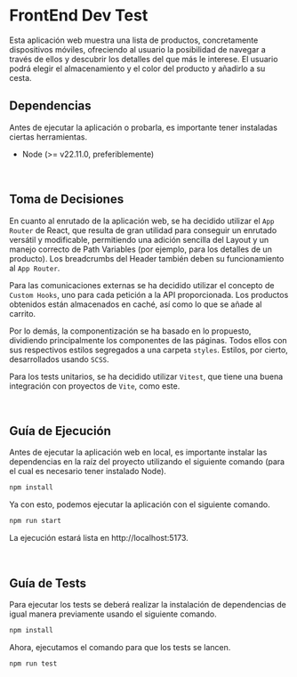 # FrontEnd Dev Test

Esta aplicación web muestra una lista de productos, concretamente dispositivos móviles, ofreciendo al usuario la posibilidad de navegar a través de ellos y descubrir los detalles del que más le interese. El usuario podrá elegir el almacenamiento y el color del producto y añadirlo a su cesta.

## Dependencias

Antes de ejecutar la aplicación o probarla, es importante tener instaladas ciertas herramientas.

- Node (>= v22.11.0, preferiblemente)

<br>

## Toma de Decisiones

En cuanto al enrutado de la aplicación web, se ha decidido utilizar el `App Router` de React, que resulta de gran utilidad para conseguir un enrutado versátil y modificable, permitiendo una adición sencilla del Layout y un manejo correcto de Path Variables (por ejemplo, para los detalles de un producto).
Los breadcrumbs del Header también deben su funcionamiento al `App Router`.

Para las comunicaciones externas se ha decidido utilizar el concepto de `Custom Hooks`, uno para cada petición a la API proporcionada. Los productos obtenidos están almacenados en caché, así como lo que se añade al carrito.

Por lo demás, la componentización se ha basado en lo propuesto, dividiendo principalmente los componentes de las páginas. Todos ellos con sus respectivos estilos segregados a una carpeta `styles`. Estilos, por cierto, desarrollados usando `SCSS`.

Para los tests unitarios, se ha decidido utilizar `Vitest`, que tiene una buena integración con proyectos de `Vite`, como este.

<br>

## Guía de Ejecución

Antes de ejecutar la aplicación web en local, es importante instalar las dependencias en la raíz del proyecto utilizando el siguiente comando (para el cual es necesario tener instalado Node).

```bash
npm install
```

Ya con esto, podemos ejecutar la aplicación con el siguiente comando.

```bash
npm run start
```

La ejecución estará lista en http://localhost:5173.

<br>

## Guía de Tests

Para ejecutar los tests se deberá realizar la instalación de dependencias de igual manera previamente usando el siguiente comando.

```bash
npm install
```

Ahora, ejecutamos el comando para que los tests se lancen.

```bash
npm run test
```